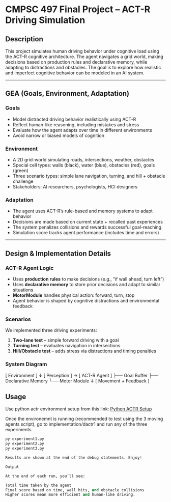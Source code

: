 # CMPSC 497 Final Project – ACT-R Driving Simulation

## Description
This project simulates human driving behavior under cognitive load using the ACT-R cognitive architecture. The agent navigates a grid world, making decisions based on production rules and declarative memory, while adapting to distractions and obstacles. The goal is to explore how realistic and imperfect cognitive behavior can be modeled in an AI system.

---

## GEA (Goals, Environment, Adaptation)

### Goals
- Model distracted driving behavior realistically using ACT-R
- Reflect human-like reasoning, including mistakes and stress
- Evaluate how the agent adapts over time in different environments
- Avoid narrow or biased models of cognition

### Environment
- A 2D grid-world simulating roads, intersections, weather, obstacles
- Special cell types: walls (black), water (blue), obstacles (red), goals (green)
- Three scenario types: simple lane navigation, turning, and hill + obstacle challenge
- Stakeholders: AI researchers, psychologists, HCI designers

### Adaptation
- The agent uses ACT-R’s rule-based and memory systems to adapt behavior
- Decisions are made based on current state + recalled past experiences
- The system penalizes collisions and rewards successful goal-reaching
- Simulation score tracks agent performance (includes time and errors)

---

## Design & Implementation Details

### ACT-R Agent Logic
- Uses **production rules** to make decisions (e.g., “if wall ahead, turn left”)
- Uses **declarative memory** to store prior decisions and adapt to similar situations
- **MotorModule** handles physical action: forward, turn, stop
- Agent behavior is shaped by cognitive distractions and environmental feedback

### Scenarios
We implemented three driving experiments:
1. **Two-lane test** – simple forward driving with a goal
2. **Turning test** – evaluates navigation in intersections
3. **Hill/Obstacle test** – adds stress via distractions and timing penalties

### System Diagram
[ Environment ]
↓
[ Perception ] → [ ACT-R Agent ]
├── Goal Buffer
├── Declarative Memory
└── Motor Module
↓
[ Movement + Feedback ]

## Usage
Use python actr environment setup from this link: [Python ACTR Setup](https://cld5070.github.io/cmpsc497-sp25/help/installing-python-act-r/)

Once the environemnt is running (recommended to test using the 3 moving agents script), go to implementation/dactr1 and run any of the three experiments.

```python
py experiment1.py
py experiment2.py
py experiment3.py

Results are shown at the end of the debug statements. Enjoy!

Output

At the end of each run, you’ll see:

Total time taken by the agent
Final score based on time, wall hits, and obstacle collisions
Higher scores mean more efficient and human-like driving.
